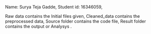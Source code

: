 Name: Surya Teja Gadde,
Student id: 16346059,


Raw data contains the Initial files given, 
Cleaned_data contains the preprocessed data, 
Source folder contains the code file, 
Result folder contains the output or Analysys .
